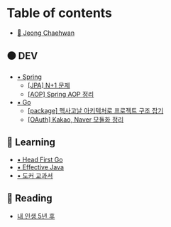 # Table of contents

* [🔹 Jeong Chaehwan](README.md)

## ⚫ DEV

* [▪ Spring](dev/spring/README.md)
  * [\[JPA\] N+1 문제](dev/spring/jpa-n+1.md)
  * [\[AOP\] Spring AOP 정리](dev/spring/aop-spring-aop.md)
* [▪ Go](dev/golang/README.md)
  * [\[package\] 헥사고날 아키텍처로 프로젝트 구조 잡기](dev/golang/package.md)
  * [\[OAuth\] Kakao, Naver 모듈화 정리](dev/golang/oauth-kakao-naver.md)

## 🔘 Learning

* [▪ Head First Go](learning/head-first-go.md)
* [▪ Effective Java](learning/effective-java.md)
* [▪ 도커 교과서](learning/docker-course-book.md)

## 🔳 Reading

* [내 인생 5년 후](reading/5.md)
